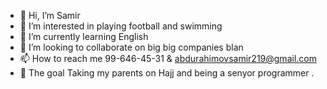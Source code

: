 - 👋 Hi, I’m Samir 
- 👀 I’m interested in playing football and swimming
- 🌱 I’m currently learning English 
- 💞️ I’m looking to collaborate on big big companies blan
- 📫 How to reach me 99-646-45-31 & abdurahimovsamir219@gmail.com
- 📌 The goal Taking my parents on Hajj and being a senyor programmer .
